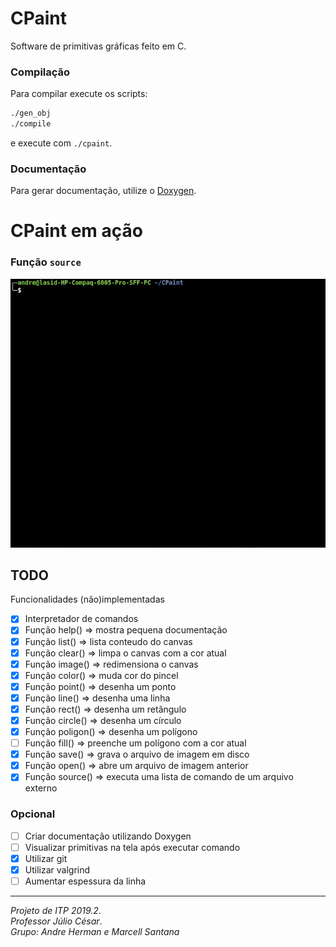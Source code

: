 # CPaint

Software de primitivas gráficas feito em C.

### Compilação
Para compilar execute os scripts:
```bash
./gen_obj
./compile
```
e execute com `./cpaint`.

### Documentação
Para gerar documentação, utilize o [Doxygen](http://www.doxygen.nl/index.html).

# CPaint em ação
### Função `source`
![](cpaint_source.gif)

## TODO
Funcionalidades (não)implementadas
* [x] Interpretador de comandos
* [x] Função help()     => mostra pequena documentação
* [x] Função list()     => lista conteudo do canvas
* [x] Função clear()    => limpa o canvas com a cor atual
* [x] Função image()    => redimensiona o canvas
* [x] Função color()    => muda cor do pincel
* [x] Função point()    => desenha um ponto
* [x] Função line()     => desenha uma linha
* [x] Função rect()     => desenha um retângulo
* [x] Função circle()   => desenha um círculo
* [x] Função poligon()  => desenha um polígono
* [ ] Função fill()     => preenche um polígono com a cor atual
* [x] Função save()     => grava o arquivo de imagem em disco
* [x] Função open()     => abre um arquivo de imagem anterior
* [x] Função source()   => executa uma lista de comando de um arquivo externo

### Opcional
* [ ] Criar documentação utilizando Doxygen
* [ ] Visualizar primitivas na tela após executar comando
* [x] Utilizar git
* [x] Utilizar valgrind
* [ ] Aumentar espessura da linha

---
*Projeto de ITP 2019.2*.  
*Professor Júlio César*.  
*Grupo: Andre Herman e Marcell Santana*
